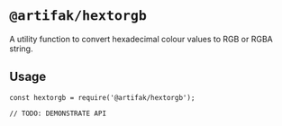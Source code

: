 # `@artifak/hextorgb`

A utility function to convert hexadecimal colour values to RGB or RGBA string.

## Usage

```
const hextorgb = require('@artifak/hextorgb');

// TODO: DEMONSTRATE API
```
